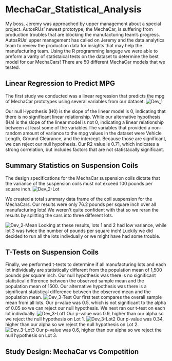 # MechaCar_Statistical_Analysis
My boss, Jeremy was approached by upper management about a special project. AutosRUs’ newest prototype, the MechaCar, is suffering from production troubles that are blocking the manufacturing team’s progress. AutosRUs’ upper management has called on Jeremy and the data analytics team to review the production data for insights that may help the manufacturing team. Using the R programming languge we were able to preform a varity of statistaical tests on the dataset to determine the best model for our MechaCars! There are 50 different MechaCar models that we tested. 
## Linear Regression to Predict MPG
The first study we conducted was a linear regression that predicts the mpg of MechaCar prototypes using several variables from our dataset. 
![Dev_1](https://user-images.githubusercontent.com/68392225/97732000-dd510d00-1aa3-11eb-8341-e9b6e70a93ff.png)

Our null Hypothesis (H0) is the slope of the linear model is 0, indicating that there is no significant linear relationship. While our alternative hypothesis (Ha) is the slope of the linear model is not 0, indicating a linear relationship between at least some of the variables.The variables that provided a non-random amount of variance to the mpg values in the dataset were Vehicle Length, Ground Clearance, and the intercept. Because those are significant, we can reject our null hypothesis. Our R2 value is 0.71, which indicates a strong correlation, but includes factors that are not statistacally significant. 

## Summary Statistics on Suspension Coils
The design specifications for the MechaCar suspension coils dictate that the variance of the suspension coils must not exceed 100 pounds per square inch.
![Dev_2-Lot](https://user-images.githubusercontent.com/68392225/97808289-adcd0c80-1c2b-11eb-850d-2aac5c0d9116.png)

We created a total summary data frame of the coil suspension for the MechaCars. Our results were only 76.2 pounds per square inch over all manufacturing lots! We weren't quite confident with that so we reran the results by splitting the cars into three different lots. 

![Dev_2-Mean](https://user-images.githubusercontent.com/68392225/97808364-1e742900-1c2c-11eb-9bed-f47287b69459.png)
Looking at these results, lots 1 and 2 had low variance, while lot 3 was twice the number of pounds per square inch! Luckily we did decided to run all the lots indivdually or we might have had some trouble.

## T-Tests on Suspension Coils
Finally, we performed t-tests to determine if all manufacturing lots and each lot individually are statistically different from the population mean of 1,500 pounds per square inch. Our null hypothesis was there is no significant statistical difference between the observed sample mean and the population mean of 1500. Our alternative hypothesis was there is a significant statistical difference between the observed mean and the population mean.
![Dev_3-Test](https://user-images.githubusercontent.com/68392225/97808533-2385a800-1c2d-11eb-997c-3eac8f715fa2.png)
Our first test compares the overall sample mean from all lots. Our p-value was 0.5, which is not significant to the alpha of 0.05 so we can reject our null hypothesis. We next ran our t-test on each lot indivdually. 
![Dev_3-Lot1](https://user-images.githubusercontent.com/68392225/97808622-a444a400-1c2d-11eb-91c0-306c8b5725af.png)
Our p-value was 0.9, higher than our alpha so we reject the null hypothesis on Lot 1. 
![Dev_3-Lot2](https://user-images.githubusercontent.com/68392225/97808693-eec62080-1c2d-11eb-9ef1-f0135e6d9510.png)
Our p-value was 0.34, higher than our alpha so we reject the null hypothesis on Lot 2.
![Dev_3-Lot3](https://user-images.githubusercontent.com/68392225/97808743-351b7f80-1c2e-11eb-9e58-7345688a8f47.png)
Our p-value was 0.6, higher than our alpha so we reject the null hypothesis on Lot 3.

## Study Design: MechaCar vs Competition


